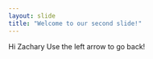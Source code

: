 ```yaml
---
layout: slide
title: "Welcome to our second slide!"
---
```

Hi Zachary
Use the left arrow to go back!
